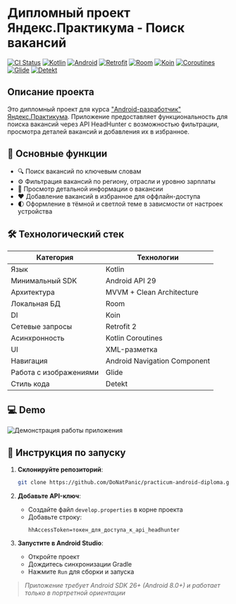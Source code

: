 # Дипломный проект Яндекс.Практикума - Поиск вакансий

[![CI Status](https://github.com/DoNatPanic/practicum-android-diploma/actions/workflows/pr_checks.yml/badge.svg)](https://github.com/DoNatPanic/practicum-android-diploma/actions)
[![Kotlin](https://img.shields.io/badge/Kotlin-2.0.21-blue.svg)](https://kotlinlang.org/)
[![Android](https://img.shields.io/badge/Android-API_26+-green.svg)](https://developer.android.com)
[![Retrofit](https://img.shields.io/badge/Retrofit-2.11.0-orange.svg?logo=square)](https://square.github.io/retrofit/)
[![Room](https://img.shields.io/badge/Room-2.6.1-blue.svg?logo=android)](https://developer.android.com/training/data-storage/room)
[![Koin](https://img.shields.io/badge/Koin-3.3.0-blueviolet.svg)](https://insert-koin.io)
[![Coroutines](https://img.shields.io/badge/Coroutines-1.7.3-green.svg?logo=kotlin)](https://github.com/Kotlin/kotlinx.coroutines)
[![Glide](https://img.shields.io/badge/Glide-4.16.0-yellow.svg)](https://bumptech.github.io/glide/)
[![Detekt](https://img.shields.io/badge/Detekt-1.23.3-blue.svg)](https://detekt.dev)

## Описание проекта

Это дипломный проект для курса ["Android-разработчик" Яндекс.Практикума](https://practicum.yandex.ru/android-developer/). Приложение предоставляет функциональность для поиска вакансий через API HeadHunter с возможностью фильтрации, просмотра деталей вакансий и добавления их в избранное.

## 📱 Основные функции

-   🔍 Поиск вакансий по ключевым словам
-   ⚙️ Фильтрация вакансий по региону, отрасли и уровню зарплаты
-   💼 Просмотр детальной информации о вакансии
-   ❤️ Добавление вакансий в избранное для оффлайн-доступа
-   🌓 Оформление в тёмной и светлой теме в зависмости от настроек устройства

## 🛠 Технологический стек

| Категория              | Технологии                   |
| ---------------------- | ---------------------------- |
| Язык                   | Kotlin                       |
| Минимальный SDK        | Android API 29               |
| Архитектура            | MVVM + Clean Architecture    |
| Локальная БД           | Room                         |
| DI                     | Koin                         |
| Сетевые запросы        | Retrofit 2                   |
| Асинхронность          | Kotlin Coroutines            |
| UI                     | XML-разметка                 |
| Навигация              | Android Navigation Component |
| Работа с изображениями | Glide                        |
| Стиль кода             | Detekt                       |

## 💻 Demo

![Демонстрация работы приложения](./images/demo.gif)

## 🚀 Инструкция по запуску

1. **Склонируйте репозиторий**:

    ```bash
    git clone https://github.com/DoNatPanic/practicum-android-diploma.git
    ```

2. **Добавьте API-ключ**:

    - Создайте файл `develop.properties` в корне проекта
    - Добавьте строку:
        ```properties
        hhAccessToken=токен_для_доступа_к_api_headhunter
        ```

3. **Запустите в Android Studio**:
    - Откройте проект
    - Дождитесь синхронизации Gradle
    - Нажмите `Run` для сборки и запуска

> _Приложение требует Android SDK 26+ (Android 8.0+) и работает только в портретной ориентации_
